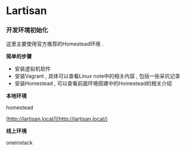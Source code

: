 # Lartisan

### 开发环境初始化

这里主要使用官方推荐的Homestead环境 .

**简单的步骤**

* 安装虚拟机软件
* 安装Vagrant , 具体可以查看Linux note中的相关内容 , 包括一些采坑记录
* 安装Homestead , 可以查看前面环境搭建中的Homestead的相关介绍

**本地环境**

homestead

[http://lartisan.local/](http://lartisan.local/)

**线上环境**

oneinstack


